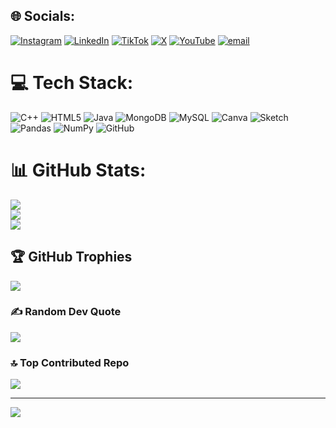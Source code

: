 
## 🌐 Socials:

[![Instagram](https://img.shields.io/badge/Instagram-%23E4405F.svg?logo=Instagram&logoColor=white)](https://instagram.com/sha_beer0077) [![LinkedIn](https://img.shields.io/badge/LinkedIn-%230077B5.svg?logo=linkedin&logoColor=white)](https://linkedin.com/in/shabeer-ahmed-931065312) [![TikTok](https://img.shields.io/badge/TikTok-%23000000.svg?logo=TikTok&logoColor=white)](https://tiktok.com/@sallahudin_shah) [![X](https://img.shields.io/badge/X-black.svg?logo=X&logoColor=white)](https://x.com/@021_21_0077) [![YouTube](https://img.shields.io/badge/YouTube-%23FF0000.svg?logo=YouTube&logoColor=white)](https://youtube.com/@shanii0077) [![email](https://img.shields.io/badge/Email-D14836?logo=gmail&logoColor=white)](mailto:shabeer.mallah365@gmail.com) 

# 💻 Tech Stack:
![C++](https://img.shields.io/badge/c++-%2300599C.svg?style=for-the-badge&logo=c%2B%2B&logoColor=white) ![HTML5](https://img.shields.io/badge/html5-%23E34F26.svg?style=for-the-badge&logo=html5&logoColor=white) ![Java](https://img.shields.io/badge/java-%23ED8B00.svg?style=for-the-badge&logo=openjdk&logoColor=white) ![MongoDB](https://img.shields.io/badge/MongoDB-%234ea94b.svg?style=for-the-badge&logo=mongodb&logoColor=white) ![MySQL](https://img.shields.io/badge/mysql-4479A1.svg?style=for-the-badge&logo=mysql&logoColor=white) ![Canva](https://img.shields.io/badge/Canva-%2300C4CC.svg?style=for-the-badge&logo=Canva&logoColor=white) ![Sketch](https://img.shields.io/badge/Sketch-FFB387?style=for-the-badge&logo=sketch&logoColor=black) ![Pandas](https://img.shields.io/badge/pandas-%23150458.svg?style=for-the-badge&logo=pandas&logoColor=white) ![NumPy](https://img.shields.io/badge/numpy-%23013243.svg?style=for-the-badge&logo=numpy&logoColor=white) ![GitHub](https://img.shields.io/badge/github-%23121011.svg?style=for-the-badge&logo=github&logoColor=white)
# 📊 GitHub Stats:
![](https://github-readme-stats.vercel.app/api?username=ShabeerNawaz&theme=dark&hide_border=false&include_all_commits=true&count_private=true)<br/>
![](https://nirzak-streak-stats.vercel.app/?user=ShabeerNawaz&theme=dark&hide_border=false)<br/>
![](https://github-readme-stats.vercel.app/api/top-langs/?username=ShabeerNawaz&theme=dark&hide_border=false&include_all_commits=true&count_private=true&layout=compact)

## 🏆 GitHub Trophies
![](https://github-profile-trophy.vercel.app/?username=ShabeerNawaz&theme=radical&no-frame=false&no-bg=true&margin-w=4)

### ✍️ Random Dev Quote
![](https://quotes-github-readme.vercel.app/api?type=horizontal&theme=radical)

### 🔝 Top Contributed Repo
![](https://github-contributor-stats.vercel.app/api?username=ShabeerNawaz&limit=5&theme=dark&combine_all_yearly_contributions=true)

---
[![](https://visitcount.itsvg.in/api?id=ShabeerNawaz&icon=0&color=0)](https://visitcount.itsvg.in)

<!-- Proudly created with GPRM ( https://gprm.itsvg.in ) -->
